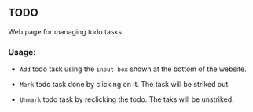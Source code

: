 ## TODO

Web page for managing todo tasks.

### Usage:

- `Add` todo task using the `input box` shown at the bottom of the website.

- `Mark` todo task done by clicking on it. The task will be striked out.

- `Unmark` todo task by reclicking the todo. The taks will be unstriked.
